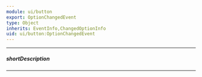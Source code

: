 ```yaml
---
module: ui/button
export: OptionChangedEvent
type: Object
inherits: EventInfo,ChangedOptionInfo
uid: ui/button:OptionChangedEvent
---
```

---
##### shortDescription
<!-- Description goes here -->

---
<!-- Description goes here -->